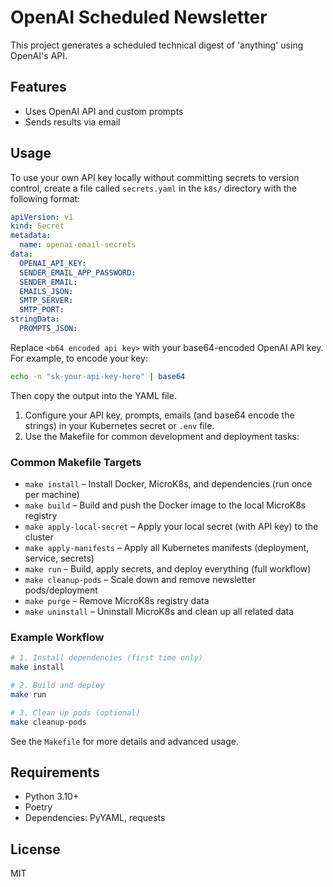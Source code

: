 # OpenAI Scheduled Newsletter

This project generates a scheduled technical digest of 'anything' using OpenAI's API.

## Features
- Uses OpenAI API and custom prompts
- Sends results via email


## Usage
To use your own API key locally without committing secrets to version control, create a file called `secrets.yaml` in the `k8s/` directory with the following format:

```yaml
apiVersion: v1
kind: Secret
metadata:
  name: openai-email-secrets
data:
  OPENAI_API_KEY: 
  SENDER_EMAIL_APP_PASSWORD: 
  SENDER_EMAIL: 
  EMAILS_JSON: 
  SMTP_SERVER:
  SMTP_PORT: 
stringData:
  PROMPTS_JSON: 

```

Replace `<b64 encoded api key>` with your base64-encoded OpenAI API key. For example, to encode your key:

```bash
echo -n "sk-your-api-key-here" | base64
```

Then copy the output into the YAML file.
1. Configure your API key, prompts, emails (and base64 encode the strings) in your Kubernetes secret or `.env` file.
2. Use the Makefile for common development and deployment tasks:

### Common Makefile Targets

- `make install` – Install Docker, MicroK8s, and dependencies (run once per machine)
- `make build` – Build and push the Docker image to the local MicroK8s registry
- `make apply-local-secret` – Apply your local secret (with API key) to the cluster
- `make apply-manifests` – Apply all Kubernetes manifests (deployment, service, secrets)
- `make run` – Build, apply secrets, and deploy everything (full workflow)
- `make cleanup-pods` – Scale down and remove newsletter pods/deployment
- `make purge` – Remove MicroK8s registry data
- `make uninstall` – Uninstall MicroK8s and clean up all related data

### Example Workflow

```bash
# 1. Install dependencies (first time only)
make install

# 2. Build and deploy
make run

# 3. Clean up pods (optional)
make cleanup-pods
```

See the `Makefile` for more details and advanced usage.

## Requirements
- Python 3.10+
- Poetry
- Dependencies: PyYAML, requests

## License
MIT

